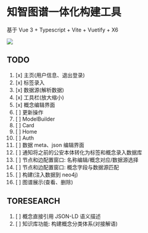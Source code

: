 # 知智图谱一体化构建工具

基于 Vue 3 + Typescript + Vite + Vuetify + X6

![](https://s3.bmp.ovh/imgs/2021/12/b58bc4844d93bc9d.png)

## TODO

1. [x] 主页(用户信息、退出登录)
2. [x] 标签录入
3. [x] 数据源(解析数据)
4. [x] 工具栏(放大缩小)
5. [x] 概念编辑界面
6. [ ] 更新操作
7. [ ] ModelBuilder
8. [ ] Card
9. [ ] Home
10. [ ] Auth
11. [ ] 数据 meta、json 编辑界面
12. [ ] 通知将之前的公安本体转化为标签和概念录入数据库
13. [ ] 节点和边配置窗口: 名称编辑/概念对应/数据源选择
14. [ ] 节点和边配置窗口: 概念字段与数据源匹配
15. [ ] 构建(注入数据到 neo4j)
16. [ ] 图谱展示(查看、删除)

## TORESEARCH

1. [ ] 概念直接引用 JSON-LD 语义描述
2. [ ] 知识库功能: 构建概念分类体系(对接解语)
